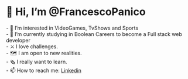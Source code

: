 <h1> 👋 Hi, I’m @FrancescoPanico </h1>
- 👀 I’m interested in VideoGames, TvShows and Sports <br>
- 🌱 I’m currently studying in Boolean Careers to become a Full stack web developer <br>
- ⚔️ I love challenges. <br>
- 🗺️ I am open to new realities. <br>
- 🗞️ I really want to learn. <br>
- 📫 How to reach me: <a href="https://www.linkedin.com/in/francesco-panico-547701252/">Linkedin</a>

